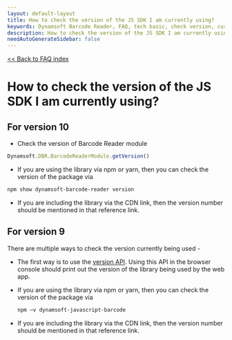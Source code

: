 ```yaml
---
layout: default-layout
title: How to check the version of the JS SDK I am currently using?
keywords: Dynamsoft Barcode Reader, FAQ, tech basic, check version, current version
description: How to check the version of the JS SDK I am currently using?
needAutoGenerateSidebar: false
---
```


[<< Back to FAQ index](../index.md#debug)

# How to check the version of the JS SDK I am currently using?

## For version 10
- Check the version of Barcode Reader module
```javascript
Dynamsoft.DBR.BarcodeReaderModule.getVersion()
```
- If you are using the library via npm or yarn, then you can check the version of the package via
```bash
npm show dynamsoft-barcode-reader version
```
- If you are including the library via the CDN link, then the version number should be mentioned in that reference link.


## For version 9
There are multiple ways to check the version currently being used -

- The first way is to use the [version API](https://www.dynamsoft.com/barcode-reader/programming/javascript/api-reference/InitializationControl.html?ver=latest#version). Using this API in the browser console should print out the version of the library being used by the web app.
- If you are using the library via npm or yarn, then you can check the version of the package via

    ```bash
    npm –v dynamsoft-javascript-barcode
    ```

- If you are including the library via the CDN link, then the version number should be mentioned in that reference link.
